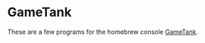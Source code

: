 # GameTank

These are a few programs for the homebrew console [GameTank](https://clydeshaffer.com/gametank/).
